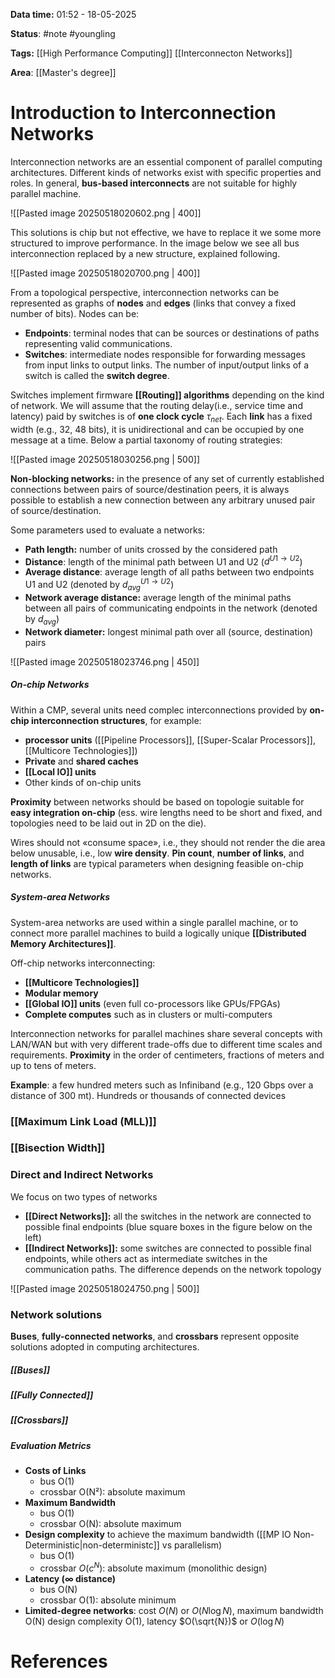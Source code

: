 **Data time:** 01:52 - 18-05-2025

**Status**: #note #youngling 

**Tags:** [[High Performance Computing]] [[Interconnecton Networks]]

**Area**: [[Master's degree]]
# Introduction to Interconnection Networks

Interconnection networks are an essential component of parallel computing architectures. Different kinds of networks exist with specific properties and roles. In general, **bus-based interconnects** are not suitable for highly parallel machine.

![[Pasted image 20250518020602.png | 400]]

This solutions is chip but not effective, we have to replace it we some more structured to improve performance. In the image below we see all bus interconnection replaced by a new structure, explained following.

![[Pasted image 20250518020700.png | 400]]

From a topological perspective, interconnection networks can be represented as graphs of **nodes** and **edges** (links that convey a fixed number of bits). Nodes can be:
- **Endpoints**: terminal nodes that can be sources or destinations of paths representing valid communications.
- **Switches**: intermediate nodes responsible for forwarding messages from input links to output links. The number of input/output links of a switch is called the **switch degree**.

Switches implement firmware **[[Routing]] algorithms** depending on the kind of network. We will assume that the routing delay(i.e., service time and latency) paid by switches is of **one clock cycle** $\tau_{net}$. Each **link** has a fixed width (e.g., 32, 48 bits), it is unidirectional and can be occupied by one message at a time. Below a partial taxonomy of routing strategies:

![[Pasted image 20250518030256.png | 500]]

**Non-blocking networks:** in the presence of any set of currently established connections between pairs of source/destination peers, it is always possible to establish a new connection between any arbitrary unused pair of source/destination.

Some parameters used to evaluate a networks:
- **Path length:** number of units crossed by the considered path
- **Distance**: length of the minimal path between U1 and U2 ($d^{U1\to U2}$)
- **Average distance**: average length of all paths between two endpoints U1 and U2 (denoted by $d_{avg}^{U1\to U2}$)
- **Network average distance:** average length of the minimal paths between all pairs of communicating endpoints in the network (denoted by $d_{avg}$)
- **Network diameter:** longest minimal path over all (source, destination) pairs

![[Pasted image 20250518023746.png | 450]]
##### On-chip Networks
Within a CMP, several units need complec interconnections provided by **on-chip interconnection structures**, for example:
- **processor units** ([[Pipeline Processors]], [[Super-Scalar Processors]], [[Multicore Technologies]])
- **Private** and **shared caches**
- **[[Local IO]] units**
- Other kinds of on-chip units

**Proximity** between networks should be based on topologie suitable for **easy integration on-chip** (ess. wire lengths need to be short and fixed, and topologies need to be laid out in 2D on the die). 

Wires should not «consume space», i.e., they should not render the die area below unusable, i.e., low **wire density**. **Pin count**, **number of links**, and **length of links** are typical parameters when designing feasible on-chip networks.
##### System-area Networks
System-area networks are used within a single parallel machine, or to connect more parallel machines to build a logically unique **[[Distributed Memory Architectures]]**.

Off-chip networks interconnecting:
- **[[Multicore Technologies]]**
- **Modular memory**
- **[[Global IO]] units** (even full co-processors like GPUs/FPGAs)
- **Complete computes** such as in clusters or multi-computers

Interconnection networks for parallel machines share several concepts with LAN/WAN but with very different trade-offs due to different time scales and requirements. **Proximity** in the order of centimeters, fractions of meters and up to tens of meters.

**Example**: a few hundred meters such as Infiniband (e.g., 120 Gbps over a distance of 300 mt). Hundreds or thousands of connected devices
### [[Maximum Link Load (MLL)]]

### [[Bisection Width]]

### Direct and Indirect Networks
We focus on two types of networks
- **[[Direct Networks]]:** all the switches in the network are connected to possible final endpoints (blue square boxes in the figure below on the left)
- **[[Indirect Networks]]:** some switches are connected to possible final endpoints, while others act as intermediate switches in the communication paths. The difference depends on the network topology

![[Pasted image 20250518024750.png | 500]]

### Network solutions
**Buses**, **fully-connected networks**, and **crossbars** represent opposite solutions adopted in computing architectures.
##### [[Buses]]
##### [[Fully Connected]]
##### [[Crossbars]]
##### Evaluation Metrics
- **Costs of Links**
	- bus O(1)
	- crossbar O(N²): absolute maximum
- **Maximum Bandwidth**
	- bus O(1)
	- crossbar O(N): absolute maximum
- **Design complexity** to achieve the maximum bandwidth ([[MP IO Non-Deterministic|non-deterministc]] vs parallelism)
	- bus O(1)
	- crossbar $O(c^N)$: absolute maximum (monolithic design) 
- **Latency ($\infty$ distance)**
	- bus O(N)
	- crossbar O(1): absolute minimum
- **Limited-degree networks**: cost $O(N)$ or $O(N\log N)$, maximum bandwidth O(N) design complexity O(1), latency $O(\sqrt{N})$ or $O(\log N)$
 
 
# References
